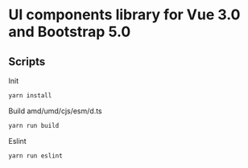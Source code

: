 # UI components library for Vue 3.0 and Bootstrap 5.0
## Scripts

Init

```sh
yarn install
```

Build amd/umd/cjs/esm/d.ts

```sh
yarn run build
```

Eslint

```sh
yarn run eslint
```
